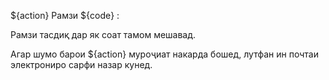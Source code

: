 ${action} Рамзи ${code} :

Рамзи тасдиқ дар як соат тамом мешавад.

Агар шумо барои ${action} муроҷиат накарда бошед, лутфан ин почтаи электрониро сарфи назар кунед.